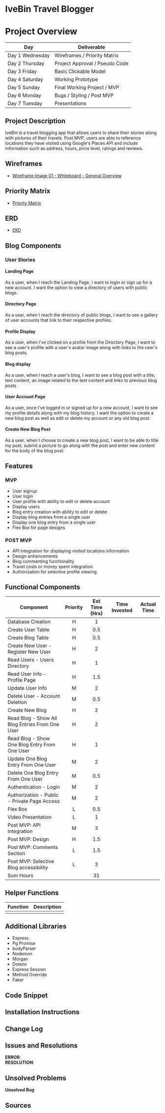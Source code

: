 # IveBin Travel Blogger

# Project Overview

| Day | Deliverable |
| ------------ | ------------- |
|   Day 1 Wednesday |   Wireframes / Priority Matrix    |
|   Day 2 Thursday  |   Project Approval / Pseudo Code  |
|   Day 3 Friday    |   Basic Clickable Model   |
|   Day 4 Saturday  |   Working Prototype   |
|   Day 5 Sunday    |   Final Working Project / MVP |
|   Day 6 Monday    |   Bugs / Styling / Post MVP   |
|   Day 7 Tuesday   |   Presentations   |

## Project Description
IveBin is a travel blogging app that allows users to share their stories along with pictures of their travels. Post MVP, users are able to reference locations they have visited using Google's Places API and include information such as address, hours, price level, ratings and reviews.

## Wireframes
* [Wireframe Image 01 - Whiteboard - General Overview](http://res.cloudinary.com/dk1cgfxkn/image/upload/v1524070206/Wire_Frame_001.jpg)


## Priority Matrix
* [Priority Matrix](https://res.cloudinary.com/dk1cgfxkn/image/upload/v1524073211/Priority_Matrix.jpg)

## ERD
* [ERD](http://res.cloudinary.com/dk1cgfxkn/image/upload/v1524153750/Project_2_ERD_1.jpg)

## Blog Components

### User Stories


#### Landing Page

As a user, when I reach the Landing Page, I want to login or sign up for a new account. I want the option to view a directory of users with public blogs.

#### Directory Page

As a user, when I reach the directory of public blogs, I want to see a gallery of user accounts that link to their respective profiles.

#### Profile Display

As a user, when I've clicked on a profile from the Directory Page, I want to see a user's profile with a user's avatar image along with links to the user's blog posts.

#### Blog display

As a user, when I reach a user's blog, I want to see a blog post with a title, text content, an image related to the text content and links to previous blog posts

#### User Account Page

As a user, once I've logged in or signed up for a new account, I want to see my profile details along with my blog history. I want the option to create a new blog post as well as edit or delete my account or any old blog post.

#### Create New Blog Post

As a user, when I choose to create a new blog post, I want to be able to title my post, submit a picture to go along with the post and enter new content for the body of the blog post.

## Features

### MVP
*   User signup
*   User login
*   User profile with ability to edit or delete account
*   Display users
*   Blog entry creation with ability to edit or delete
*   Display blog entries from a single user
*   Display one blog entry from a single user
*   Flex Box for page designs

### POST MVP
*   API integration for displaying visited locations information
*   Design enhancements
*   Blog commenting functionality
*   Travel costs or money spent integration
*   Authorization for selective profile viewing


## Functional Components
|   Component   |   Priority    |   Est Time (Hrs)  |   Time Invested   |   Actual Time |
|   --- |   :---:   |   :---:   |   :---:   |   :---:   |
|   Database Creation   |   H   |   1   |       |       |
|   Create User Table   |   H   |   0.5 |       |       |
|   Create Blog Table   |   H   |   0.5 |       |       |
|   Create New User - Register New User |   H   |   2   |       |       |
|   Read Users - Users Directory    |   H   |   1   |       |       |
|   Read User Info - Profile Page   |   H   |   1.5 |       |       |
|   Update User Info    |   M   |   2   |       |       |
|   Delete User - Account Deletion  |   M   |   0.5 |       |       |
|   Create New Blog |   H   |   2   |       |       |
|   Read Blog - Show All Blog Entries From One User |   H   |   2   |       |       |
|   Read Blog - Show One Blog Entry From One User   |   H   |   1   |       |       |
|   Update One Blog Entry From One User |   M   |   2   |       |       |
|   Delete One Blog Entry From One User |   M   |   0.5 |       |       |
|   Authentication - Login  |   M   |   2   |       |       |
|   Authorization - Public - Private Page Access    |   M   |   2   |       |       |
|   Flex Box    |   L   |   0.5 |       |       |
|   Video Presentation  |   L   |   1   |       |       |
|   Post MVP: API Integration   |   M   |   3   |       |       |
|   Post MVP: Design    |   H   |   1.5 |       |       |
|   Post MVP: Comments Section  |   L   |   1.5 |       |       |
|   Post MVP: Selective Blog accessibility  |   L   |   3   |       |       |
|   Sum Hours   |       |   31  |       |       |

## Helper Functions

| Function | Description | 
| --- | :---: |  
|  |  |

## Additional Libraries

* Express
* Pg Promise
* bodyParser
* Nodemon
* Morgan
* Dotenv
* Express Session
* Method Override
* Faker
 
## Code Snippet

## Installation Instructions

## Change Log


## Issues and Resolutions

**ERROR**:                          
**RESOLUTION**: 

## Unsolved Problems

**Unsolved Bug**


## Sources


